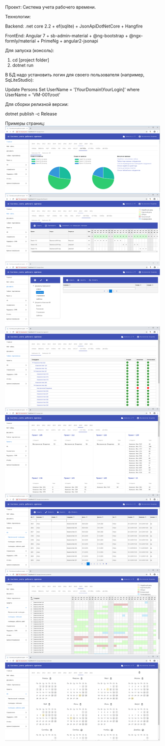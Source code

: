 Проект: Система учета рабочего времени.

Технологии: 

Backend: 
.net core 2.2 + ef(sqlite) + JsonApiDotNetCore + Hangfire

FrontEnd: 
Angular 7 + sb-admin-material + @ng-bootstrap + @ngx-formly/material + PrimeNg + angular2-jsonapi

Для запуска (консоль): 
1. cd [project folder]
2. dotnet run

В БД надо установить логин для своего пользователя (например, SqLiteStudio):

Update Persons Set UserName = '[YourDomain\YourLogin]' where UserName = 'VM-001\root'

Для сборки релизной версии:

dotnet publish -c Release

Примеры страниц:
![Alt text](/screenshots/Screenshot_01.png?raw=true "Главная")
![Alt text](/screenshots/Screenshot_02.png?raw=true "Мой табель")
![Alt text](/screenshots/Screenshot_03.png?raw=true "Документы компании")
![Alt text](/screenshots/Screenshot_04.png?raw=true "Табели подчиненных")
![Alt text](/screenshots/Screenshot_05.png?raw=true "Информация по проектам")
![Alt text](/screenshots/Screenshot_06.png?raw=true "Пример списочного представления")
![Alt text](/screenshots/Screenshot_07.png?raw=true "Календарь компании")
![Alt text](/screenshots/Screenshot_08.png?raw=true "Календарь исключений (рабочий/выходной)")
